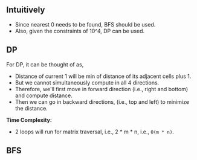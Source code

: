 ## Intuitively

- Since nearest 0 needs to be found, BFS should be used.
- Also, given the constraints of 10^4, DP can be used.

## DP

For DP, it can be thought of as,

- Distance of current 1 will be min of distance of its adjacent cells plus 1.
- But we cannot simultaneously compute in all 4 directions.
- Therefore, we'll first move in forward direction (i.e., right and bottom) and compute distance.
- Then we can go in backward directions, (i.e., top and left) to minimize the distance.

**Time Complexity:**

- 2 loops will run for matrix traversal, i.e., 2 * m * n, i.e., `O(m * n)`.

## BFS


